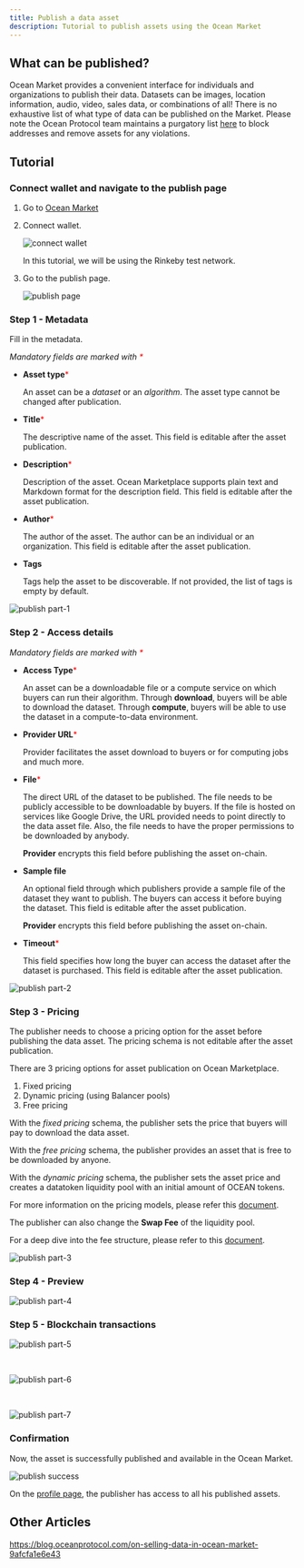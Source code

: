 ```yaml
---
title: Publish a data asset
description: Tutorial to publish assets using the Ocean Market
---
```


## What can be published?

Ocean Market provides a convenient interface for individuals and organizations to publish their data. Datasets can be images, location information, audio, video, sales data, or combinations of all! There is no exhaustive list of what type of data can be published on the Market. Please note the Ocean Protocol team maintains a purgatory list [here](https://github.com/oceanprotocol/list-purgatory) to block addresses and remove assets for any violations.

## Tutorial

### Connect wallet and navigate to the publish page

1. Go to <a href="https://v4.market.oceanprotocol.com " target="_blank">Ocean Market</a>

2. Connect wallet.

   ![connect wallet](./images/marketplace/connect-wallet.png 'Connect wallet')

   In this tutorial, we will be using the Rinkeby test network.

3. Go to the publish page.

   ![publish page](./images/marketplace/publish.png 'Publish page')

### Step 1 - Metadata

Fill in the metadata.

_Mandatory fields are marked with <span style="color: red;">\*</span>_

- **Asset type**<span style="color: red;">\*</span>

  An asset can be a _dataset_ or an _algorithm_. The asset type cannot be changed after publication.

- **Title**<span style="color: red;">\*</span>

  The descriptive name of the asset. This field is editable after the asset publication.

- **Description**<span style="color: red;">\*</span>

  Description of the asset. Ocean Marketplace supports plain text and Markdown format for the description field. This field is editable after the asset publication.

- **Author**<span style="color: red;">\*</span>

  The author of the asset. The author can be an individual or an organization. This field is editable after the asset publication.

- **Tags**

  Tags help the asset to be discoverable. If not provided, the list of tags is empty by default.

![publish part-1](./images/marketplace/publish-1.png 'Asset metadata')

### Step 2 - Access details

_Mandatory fields are marked with <span style="color: red;">\*</span>_

- **Access Type**<span style="color: red;">\*</span>

  An asset can be a downloadable file or a compute service on which buyers can run their algorithm. Through **download**, buyers will be able to download the dataset. Through **compute**, buyers will be able to use the dataset in a compute-to-data environment.

- **Provider URL**<span style="color: red;">\*</span>

  Provider facilitates the asset download to buyers or for computing jobs and much more.

- **File**<span style="color: red;">\*</span>

  The direct URL of the dataset to be published. The file needs to be publicly accessible to be downloadable by buyers. If the file is hosted on services like Google Drive, the URL provided needs to point directly to the data asset file. Also, the file needs to have the proper permissions to be downloaded by anybody.

  **Provider** encrypts this field before publishing the asset on-chain.

- **Sample file**

  An optional field through which publishers provide a sample file of the dataset they want to publish. The buyers can access it before buying the dataset. This field is editable after the asset publication.

  **Provider** encrypts this field before publishing the asset on-chain.

- **Timeout**<span style="color: red;">\*</span>

  This field specifies how long the buyer can access the dataset after the dataset is purchased. This field is editable after the asset publication.

![publish part-2](./images/marketplace/publish-2.png 'Access details')

### Step 3 - Pricing

The publisher needs to choose a pricing option for the asset before publishing the data asset. The pricing schema is not editable after the asset publication.

There are 3 pricing options for asset publication on Ocean Marketplace.

1. Fixed pricing
2. Dynamic pricing (using Balancer pools)
3. Free pricing

With the _fixed pricing_ schema, the publisher sets the price that buyers will pay to download the data asset.

With the _free pricing_ schema, the publisher provides an asset that is free to be downloaded by anyone.

With the _dynamic pricing_ schema, the publisher sets the asset price and creates a datatoken liquidity pool with an initial amount of OCEAN tokens.

For more information on the pricing models, please refer this [document](/concepts/asset-pricing/).

The publisher can also change the **Swap Fee** of the liquidity pool.

For a deep dive into the fee structure, please refer to this [document](/concepts/fees/).

![publish part-3](./images/marketplace/publish-3.png 'Dynamic pricing')

### Step 4 - Preview

![publish part-4](./images/marketplace/publish-4.png 'Preview')

### Step 5 - Blockchain transactions

![publish part-5](./images/marketplace/publish-5.png 'Transaction 1 - Allow access to Ocean tokens')

<br />

![publish part-6](./images/marketplace/publish-6.png 'Transaction 2 - Deploy data NFT and datatoken')

<br />

![publish part-7](./images/marketplace/publish-7.png 'Transaction 3 - Publish DDO')

### Confirmation

Now, the asset is successfully published and available in the Ocean Market.

![publish success](./images/marketplace/publish-8.png 'Successful publish')

On the [profile page](https://v4.market.oceanprotocol.com/profile), the publisher has access to all his published assets.

## Other Articles

https://blog.oceanprotocol.com/on-selling-data-in-ocean-market-9afcfa1e6e43
